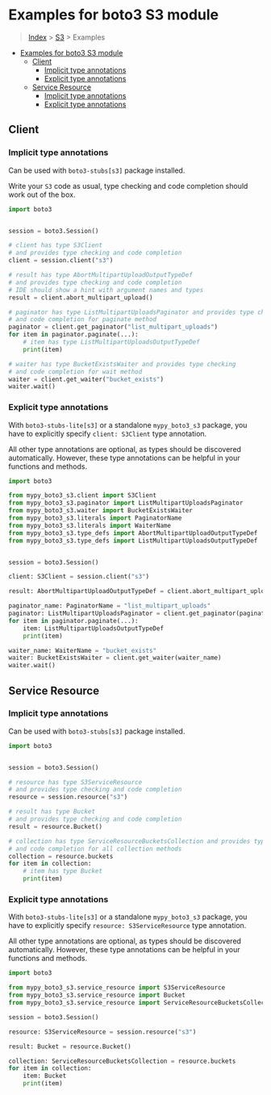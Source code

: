 <a id="examples-for-boto3-s3-module"></a>

# Examples for boto3 S3 module

> [Index](../README.md) > [S3](./README.md) > Examples

- [Examples for boto3 S3 module](#examples-for-boto3-s3-module)
  - [Client](#client)
    - [Implicit type annotations](#implicit-type-annotations)
    - [Explicit type annotations](#explicit-type-annotations)
  - [Service Resource](#service-resource)
    - [Implicit type annotations](#implicit-type-annotations)
    - [Explicit type annotations](#explicit-type-annotations)

<a id="client"></a>

## Client

<a id="implicit-type-annotations"></a>

### Implicit type annotations

Can be used with `boto3-stubs[s3]` package installed.

Write your `S3` code as usual, type checking and code completion should work
out of the box.

```python
import boto3


session = boto3.Session()

# client has type S3Client
# and provides type checking and code completion
client = session.client("s3")

# result has type AbortMultipartUploadOutputTypeDef
# and provides type checking and code completion
# IDE should show a hint with argument names and types
result = client.abort_multipart_upload()

# paginator has type ListMultipartUploadsPaginator and provides type checking
# and code completion for paginate method
paginator = client.get_paginator("list_multipart_uploads")
for item in paginator.paginate(...):
    # item has type ListMultipartUploadsOutputTypeDef
    print(item)

# waiter has type BucketExistsWaiter and provides type checking
# and code completion for wait method
waiter = client.get_waiter("bucket_exists")
waiter.wait()
```

<a id="explicit-type-annotations"></a>

### Explicit type annotations

With `boto3-stubs-lite[s3]` or a standalone `mypy_boto3_s3` package, you have
to explicitly specify `client: S3Client` type annotation.

All other type annotations are optional, as types should be discovered
automatically. However, these type annotations can be helpful in your functions
and methods.

```python
import boto3

from mypy_boto3_s3.client import S3Client
from mypy_boto3_s3.paginator import ListMultipartUploadsPaginator
from mypy_boto3_s3.waiter import BucketExistsWaiter
from mypy_boto3_s3.literals import PaginatorName
from mypy_boto3_s3.literals import WaiterName
from mypy_boto3_s3.type_defs import AbortMultipartUploadOutputTypeDef
from mypy_boto3_s3.type_defs import ListMultipartUploadsOutputTypeDef


session = boto3.Session()

client: S3Client = session.client("s3")

result: AbortMultipartUploadOutputTypeDef = client.abort_multipart_upload()

paginator_name: PaginatorName = "list_multipart_uploads"
paginator: ListMultipartUploadsPaginator = client.get_paginator(paginator_name)
for item in paginator.paginate(...):
    item: ListMultipartUploadsOutputTypeDef
    print(item)

waiter_name: WaiterName = "bucket_exists"
waiter: BucketExistsWaiter = client.get_waiter(waiter_name)
waiter.wait()
```

<a id="service-resource"></a>

## Service Resource

<a id="implicit-type-annotations"></a>

### Implicit type annotations

Can be used with `boto3-stubs[s3]` package installed.

```python
import boto3


session = boto3.Session()

# resource has type S3ServiceResource
# and provides type checking and code completion
resource = session.resource("s3")

# result has type Bucket
# and provides type checking and code completion
result = resource.Bucket()

# collection has type ServiceResourceBucketsCollection and provides type checking
# and code completion for all collection methods
collection = resource.buckets
for item in collection:
    # item has type Bucket
    print(item)
```

<a id="explicit-type-annotations"></a>

### Explicit type annotations

With `boto3-stubs-lite[s3]` or a standalone `mypy_boto3_s3` package, you have
to explicitly specify `resource: S3ServiceResource` type annotation.

All other type annotations are optional, as types should be discovered
automatically. However, these type annotations can be helpful in your functions
and methods.

```python
import boto3

from mypy_boto3_s3.service_resource import S3ServiceResource
from mypy_boto3_s3.service_resource import Bucket
from mypy_boto3_s3.service_resource import ServiceResourceBucketsCollection, Bucket

session = boto3.Session()

resource: S3ServiceResource = session.resource("s3")

result: Bucket = resource.Bucket()

collection: ServiceResourceBucketsCollection = resource.buckets
for item in collection:
    item: Bucket
    print(item)
```
